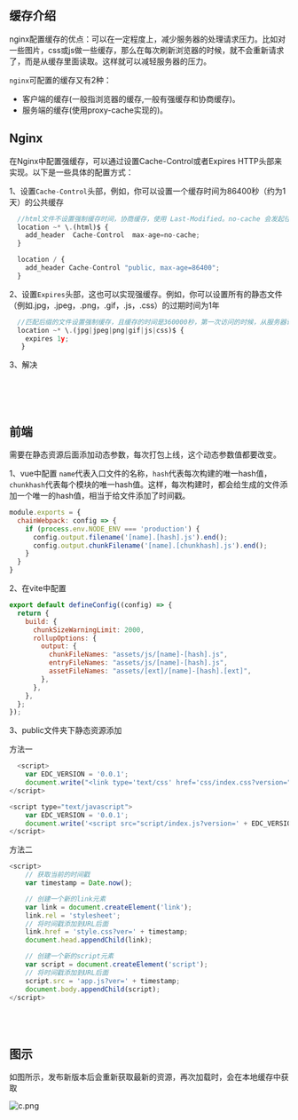## 缓存介绍
nginx配置缓存的优点：可以在一定程度上，减少服务器的处理请求压力。比如对一些图片，css或js做一些缓存，那么在每次刷新浏览器的时候，就不会重新请求了，而是从缓存里面读取。这样就可以减轻服务器的压力。

`nginx`可配置的缓存又有2种：
  - 客户端的缓存(一般指浏览器的缓存,一般有强缓存和协商缓存)。
  - 服务端的缓存(使用proxy-cache实现的)。

## Nginx

在Nginx中配置强缓存，可以通过设置Cache-Control或者Expires HTTP头部来实现。以下是一些具体的配置方式：

1、设置`Cache-Control`头部，例如，你可以设置一个缓存时间为86400秒（约为1天）的公共缓存
```js
  //html文件不设置强制缓存时间，协商缓存，使用 Last-Modified。no-cache 会发起往返通信来验证缓存的响应，但如果资源未发生变化，则不会下载，返回304
  location ~* \.(html)$ {
    add_header  Cache-Control  max-age=no-cache;
  }

  location / {
    add_header Cache-Control "public, max-age=86400";
  }
```

2、设置`Expires`头部，这也可以实现强缓存。例如，你可以设置所有的静态文件（例如.jpg，.jpeg，.png，.gif，.js，.css）的过期时间为1年
```js
  //匹配后缀的文件设置强制缓存，且缓存的时间是360000秒，第一次访问的时候，从服务器请求，当除了第一次以外，再次刷新浏览器，会从浏览器缓存读取，那么强制缓存一般是从内存里面先读取，如果内存没有，再从硬盘读取
  location ~* \.(jpg|jpeg|png|gif|js|css)$ {
    expires 1y;
   }
```
3、解决


<br />
<br />
<br />

## 前端
需要在静态资源后面添加动态参数，每次打包上线，这个动态参数值都要改变。

1、vue中配置
`name`代表入口文件的名称，`hash`代表每次构建的唯一hash值，`chunkhash`代表每个模块的唯一hash值。这样，每次构建时，都会给生成的文件添加一个唯一的hash值，相当于给文件添加了时间戳。
```js
module.exports = {
  chainWebpack: config => {
    if (process.env.NODE_ENV === 'production') {
      config.output.filename('[name].[hash].js').end();
      config.output.chunkFilename('[name].[chunkhash].js').end();
    }
  }
}

```

2、在vite中配置
```js
export default defineConfig((config) => {
  return {
    build: {
      chunkSizeWarningLimit: 2000,
      rollupOptions: {
        output: {
          chunkFileNames: "assets/js/[name]-[hash].js",
          entryFileNames: "assets/js/[name]-[hash].js",
          assetFileNames: "assets/[ext]/[name]-[hash].[ext]",
        },
      },
    },
  };
});

```

3、public文件夹下静态资源添加

方法一
```js
  <script>
    var EDC_VERSION = '0.0.1';
    document.write("<link type='text/css' href='css/index.css?version=" + EDC_VERSION + "'  rel='stylesheet' />");
</script>

<script type="text/javascript">
    var EDC_VERSION = '0.0.1';
    document.write('<script src="script/index.js?version=' + EDC_VERSION + '" ><\/script>');
</script>
```

方法二
```js
<script>
    // 获取当前的时间戳
    var timestamp = Date.now();

    // 创建一个新的link元素
    var link = document.createElement('link');
    link.rel = 'stylesheet';
    // 将时间戳添加到URL后面
    link.href = 'style.css?ver=' + timestamp;
    document.head.appendChild(link);

    // 创建一个新的script元素
    var script = document.createElement('script');
    // 将时间戳添加到URL后面
    script.src = 'app.js?ver=' + timestamp;
    document.body.appendChild(script);
</script>
```

<br />
<br />

## 图示
如图所示，发布新版本后会重新获取最新的资源，再次加载时，会在本地缓存中获取

![c.png](http://cdn.alongweb.top/images/webbox/c.png)